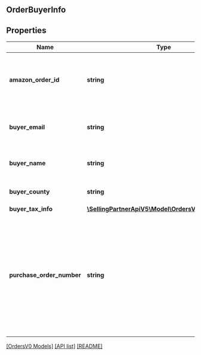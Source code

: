 ## OrderBuyerInfo

## Properties

Name | Type | Description | Notes
------------ | ------------- | ------------- | -------------
**amazon_order_id** | **string** | An Amazon-defined order identifier, in 3-7-7 format. |
**buyer_email** | **string** | The anonymized email address of the buyer. | [optional]
**buyer_name** | **string** | The buyer name or the recipient name. | [optional]
**buyer_county** | **string** | The county of the buyer. | [optional]
**buyer_tax_info** | [**\SellingPartnerApiV5\Model\OrdersV0\BuyerTaxInfo**](BuyerTaxInfo.md) |  | [optional]
**purchase_order_number** | **string** | The purchase order (PO) number entered by the buyer at checkout. Returned only for orders where the buyer entered a PO number at checkout. | [optional]

[[OrdersV0 Models]](../) [[API list]](../../Api) [[README]](../../../README.md)
